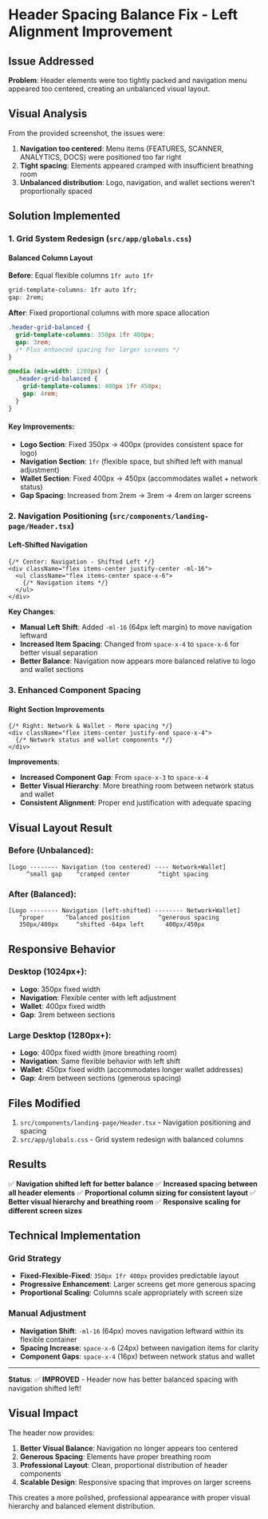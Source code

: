 # Header Spacing Balance Fix - Left Alignment Improvement

## Issue Addressed
**Problem**: Header elements were too tightly packed and navigation menu appeared too centered, creating an unbalanced visual layout.

## Visual Analysis
From the provided screenshot, the issues were:
1. **Navigation too centered**: Menu items (FEATURES, SCANNER, ANALYTICS, DOCS) were positioned too far right
2. **Tight spacing**: Elements appeared cramped with insufficient breathing room
3. **Unbalanced distribution**: Logo, navigation, and wallet sections weren't proportionally spaced

## Solution Implemented

### 1. Grid System Redesign (`src/app/globals.css`)

#### Balanced Column Layout
**Before**: Equal flexible columns `1fr auto 1fr`
```css
grid-template-columns: 1fr auto 1fr;
gap: 2rem;
```

**After**: Fixed proportional columns with more space allocation
```css
.header-grid-balanced {
  grid-template-columns: 350px 1fr 400px;
  gap: 3rem;
  /* Plus enhanced spacing for larger screens */
}

@media (min-width: 1280px) {
  .header-grid-balanced {
    grid-template-columns: 400px 1fr 450px;
    gap: 4rem;
  }
}
```

#### Key Improvements:
- **Logo Section**: Fixed 350px → 400px (provides consistent space for logo)
- **Navigation Section**: `1fr` (flexible space, but shifted left with manual adjustment)
- **Wallet Section**: Fixed 400px → 450px (accommodates wallet + network status)
- **Gap Spacing**: Increased from 2rem → 3rem → 4rem on larger screens

### 2. Navigation Positioning (`src/components/landing-page/Header.tsx`)

#### Left-Shifted Navigation
```tsx
{/* Center: Navigation - Shifted Left */}
<div className="flex items-center justify-center -ml-16">
  <ul className="flex items-center space-x-6">
    {/* Navigation items */}
  </ul>
</div>
```

**Key Changes**:
- **Manual Left Shift**: Added `-ml-16` (64px left margin) to move navigation leftward
- **Increased Item Spacing**: Changed from `space-x-4` to `space-x-6` for better visual separation
- **Better Balance**: Navigation now appears more balanced relative to logo and wallet sections

### 3. Enhanced Component Spacing

#### Right Section Improvements
```tsx
{/* Right: Network & Wallet - More spacing */}
<div className="flex items-center justify-end space-x-4">
  {/* Network status and wallet components */}
</div>
```

**Improvements**:
- **Increased Component Gap**: From `space-x-3` to `space-x-4`
- **Better Visual Hierarchy**: More breathing room between network status and wallet
- **Consistent Alignment**: Proper end justification with adequate spacing

## Visual Layout Result

### Before (Unbalanced):
```
[Logo -------- Navigation (too centered) ---- Network+Wallet]
     ^small gap    ^cramped center        ^tight spacing
```

### After (Balanced):
```
[Logo -------- Navigation (left-shifted) -------- Network+Wallet]
   ^proper      ^balanced position        ^generous spacing
   350px/400px     ^shifted -64px left      400px/450px
```

## Responsive Behavior

### Desktop (1024px+):
- **Logo**: 350px fixed width
- **Navigation**: Flexible center with left adjustment
- **Wallet**: 400px fixed width
- **Gap**: 3rem between sections

### Large Desktop (1280px+):
- **Logo**: 400px fixed width (more breathing room)
- **Navigation**: Same flexible behavior with left shift
- **Wallet**: 450px fixed width (accommodates longer wallet addresses)
- **Gap**: 4rem between sections (generous spacing)

## Files Modified
1. `src/components/landing-page/Header.tsx` - Navigation positioning and spacing
2. `src/app/globals.css` - Grid system redesign with balanced columns

## Results
✅ **Navigation shifted left for better balance**
✅ **Increased spacing between all header elements**
✅ **Proportional column sizing for consistent layout**
✅ **Better visual hierarchy and breathing room**
✅ **Responsive scaling for different screen sizes**

## Technical Implementation

### Grid Strategy
- **Fixed-Flexible-Fixed**: `350px 1fr 400px` provides predictable layout
- **Progressive Enhancement**: Larger screens get more generous spacing
- **Proportional Scaling**: Columns scale appropriately with screen size

### Manual Adjustment
- **Navigation Shift**: `-ml-16` (64px) moves navigation leftward within its flexible container
- **Spacing Increase**: `space-x-6` (24px) between navigation items for clarity
- **Component Gaps**: `space-x-4` (16px) between network status and wallet

---

**Status**: ✅ **IMPROVED** - Header now has better balanced spacing with navigation shifted left!

## Visual Impact
The header now provides:
1. **Better Visual Balance**: Navigation no longer appears too centered
2. **Generous Spacing**: Elements have proper breathing room
3. **Professional Layout**: Clean, proportional distribution of header components
4. **Scalable Design**: Responsive spacing that improves on larger screens

This creates a more polished, professional appearance with proper visual hierarchy and balanced element distribution.

